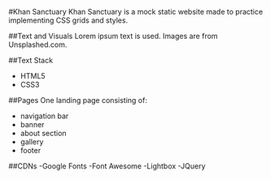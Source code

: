 #Khan Sanctuary
Khan Sanctuary is a mock static website made to practice implementing CSS grids and styles.

##Text and Visuals
Lorem ipsum text is used. Images are from Unsplashed.com.

##Text Stack
- HTML5
- CSS3
  
##Pages
One landing page consisting of:
- navigation bar
- banner
- about section
- gallery
- footer

##CDNs
-Google Fonts
-Font Awesome
-Lightbox
-JQuery